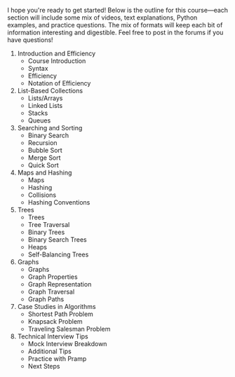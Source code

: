 I hope you're ready to get started! Below is the outline for this course—each section will include some mix of videos, text explanations, Python examples, and practice questions. The mix of formats will keep each bit of information interesting and digestible. Feel free to post in the forums if you have questions!

1. Introduction and Efficiency
    - Course Introduction
    - Syntax
    - Efficiency
    - Notation of Efficiency
2. List-Based Collections
    - Lists/Arrays
    - Linked Lists
    - Stacks
    - Queues
3. Searching and Sorting
    - Binary Search
    - Recursion
    - Bubble Sort
    - Merge Sort
    - Quick Sort
4. Maps and Hashing
    - Maps
    - Hashing
    - Collisions
    - Hashing Conventions
5. Trees
    - Trees
    - Tree Traversal
    - Binary Trees
    - Binary Search Trees
    - Heaps
    - Self-Balancing Trees
6. Graphs
    - Graphs
    - Graph Properties
    - Graph Representation
    - Graph Traversal
    - Graph Paths
7. Case Studies in Algorithms
    - Shortest Path Problem
    - Knapsack Problem
    - Traveling Salesman Problem
8. Technical Interview Tips
    - Mock Interview Breakdown
    - Additional Tips
    - Practice with Pramp
    - Next Steps
